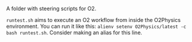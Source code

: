 A folder with steering scripts for O2. 

`runtest.sh` aims to execute an O2 workflow from inside the O2Physics environment. You can run it like this: `alienv setenv O2Physics/latest -c bash runtest.sh`. Consider making an alias for this line. 
